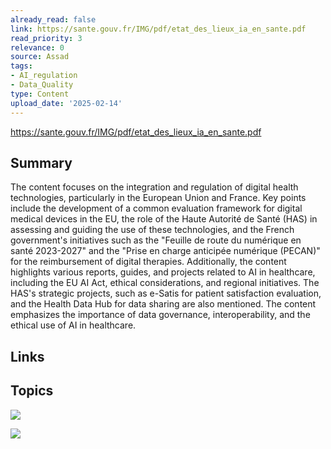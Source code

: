 ```yaml
---
already_read: false
link: https://sante.gouv.fr/IMG/pdf/etat_des_lieux_ia_en_sante.pdf
read_priority: 3
relevance: 0
source: Assad
tags:
- AI_regulation
- Data_Quality
type: Content
upload_date: '2025-02-14'
---
```


https://sante.gouv.fr/IMG/pdf/etat_des_lieux_ia_en_sante.pdf
## Summary

The content focuses on the integration and regulation of digital health technologies, particularly in the European Union and France. Key points include the development of a common evaluation framework for digital medical devices in the EU, the role of the Haute Autorité de Santé (HAS) in assessing and guiding the use of these technologies, and the French government's initiatives such as the "Feuille de route du numérique en santé 2023-2027" and the "Prise en charge anticipée numérique (PECAN)" for the reimbursement of digital therapies. Additionally, the content highlights various reports, guides, and projects related to AI in healthcare, including the EU AI Act, ethical considerations, and regional initiatives. The HAS's strategic projects, such as e-Satis for patient satisfaction evaluation, and the Health Data Hub for data sharing are also mentioned. The content emphasizes the importance of data governance, interoperability, and the ethical use of AI in healthcare.
## Links


## Topics

![](topics/Concept/Ethic%20by%20Design)

![](topics/Concept/Dispositifs%20M%C3%A9dicaux%20Num%C3%A9riques%20DMN)